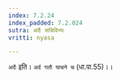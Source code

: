 ```yaml
---
index: 7.2.24
index_padded: 7.2.024
sutra: अर्देः सन्निविभ्यः
vritti: nyasa

---
```

`अर्देः` इति। `अर्द गतौ याचने च` (धा.पा.55)।।
